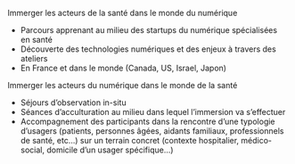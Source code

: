 Immerger les acteurs de la santé dans le monde du numérique
 - Parcours apprenant au milieu des startups du numérique spécialisées en santé
 - Découverte des technologies numériques et des enjeux à travers des ateliers
 - En France et dans le monde (Canada, US, Israel, Japon)

Immerger les acteurs du numérique dans le monde de la santé
 - Séjours d’observation in-situ
 - Séances d’acculturation au milieu dans lequel l’immersion va s’effectuer
 - Accompagnement des participants dans la rencontre d’une typologie d’usagers (patients, personnes âgées, aidants familiaux, professionnels de santé, etc…) sur un terrain concret (contexte hospitalier, médico-social, domicile d’un usager spécifique...)
